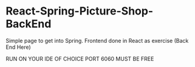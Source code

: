 # React-Spring-Picture-Shop-BackEnd
Simple page to get into Spring. Frontend done in React as exercise (Back End Here)


RUN ON YOUR IDE OF CHOICE
PORT 6060 MUST BE FREE
